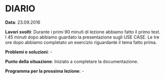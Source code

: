 # DIARIO

**Data**: 23.09.2016

**Lavori svolti**: Durante i primi 90 minuti di lezione abbiamo fatto il primo test.
I 45 minuti dopo abbiamo guardato la presentazione sugli USE CASE.
Le tre ore dopo abbiamo completato un esercizio riguardante il tema fatto prima.

**Problemi e soluzioni**: -

**Punto della situazione**: Iniziato a completare la documentazione.

**Programma per la prossima lezione**: -
